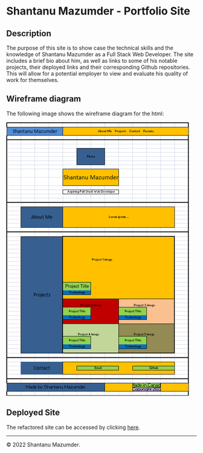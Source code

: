 # Shantanu Mazumder - Portfolio Site

## Description
The purpose of this site is to show case the technical skills and the knowledge of Shantanu Mazumder as a Full Stack Web Developer. The site includes a brief bio about him, as well as links to some of his notable projects, their deployed links and their corresponding Github repositories. This will allow for a potential employer to view and evaluate his quality of work for themselves.

## Wireframe diagram
The following image shows the wireframe diagram for the html:

![Wireframe diagram of the html page](./assets/images/html-wireframe.PNG)

## Deployed Site
The refactored site can be accessed by clicking [here](https://shawnmaz.github.io/portfolio/).

---
© 2022 Shantanu Mazumder.
